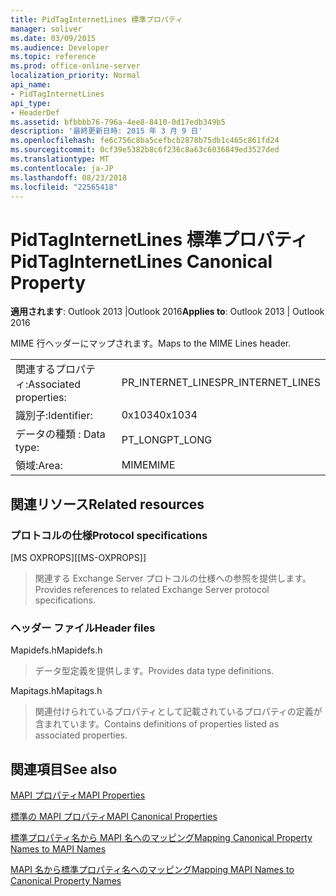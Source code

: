 ```yaml
---
title: PidTagInternetLines 標準プロパティ
manager: soliver
ms.date: 03/09/2015
ms.audience: Developer
ms.topic: reference
ms.prod: office-online-server
localization_priority: Normal
api_name:
- PidTagInternetLines
api_type:
- HeaderDef
ms.assetid: bfbbbb76-796a-4ee8-8410-0d17edb349b5
description: '最終更新日時: 2015 年 3 月 9 日'
ms.openlocfilehash: fe6c756c8ba5cefbcb2878b75db1c465c861fd24
ms.sourcegitcommit: 0cf39e5382b8c6f236c8a63c6036849ed3527ded
ms.translationtype: MT
ms.contentlocale: ja-JP
ms.lasthandoff: 08/23/2018
ms.locfileid: "22565418"
---
```

# <a name="pidtaginternetlines-canonical-property"></a><span data-ttu-id="e88c8-103">PidTagInternetLines 標準プロパティ</span><span class="sxs-lookup"><span data-stu-id="e88c8-103">PidTagInternetLines Canonical Property</span></span>

  
  
<span data-ttu-id="e88c8-104">**適用されます**: Outlook 2013 |Outlook 2016</span><span class="sxs-lookup"><span data-stu-id="e88c8-104">**Applies to**: Outlook 2013 | Outlook 2016</span></span> 
  
<span data-ttu-id="e88c8-105">MIME 行ヘッダーにマップされます。</span><span class="sxs-lookup"><span data-stu-id="e88c8-105">Maps to the MIME Lines header.</span></span>
  
|||
|:-----|:-----|
|<span data-ttu-id="e88c8-106">関連するプロパティ:</span><span class="sxs-lookup"><span data-stu-id="e88c8-106">Associated properties:</span></span>  <br/> |<span data-ttu-id="e88c8-107">PR_INTERNET_LINES</span><span class="sxs-lookup"><span data-stu-id="e88c8-107">PR_INTERNET_LINES</span></span>  <br/> |
|<span data-ttu-id="e88c8-108">識別子:</span><span class="sxs-lookup"><span data-stu-id="e88c8-108">Identifier:</span></span>  <br/> |<span data-ttu-id="e88c8-109">0x1034</span><span class="sxs-lookup"><span data-stu-id="e88c8-109">0x1034</span></span>  <br/> |
|<span data-ttu-id="e88c8-110">データの種類 : </span><span class="sxs-lookup"><span data-stu-id="e88c8-110">Data type:</span></span>  <br/> |<span data-ttu-id="e88c8-111">PT_LONG</span><span class="sxs-lookup"><span data-stu-id="e88c8-111">PT_LONG</span></span>  <br/> |
|<span data-ttu-id="e88c8-112">領域:</span><span class="sxs-lookup"><span data-stu-id="e88c8-112">Area:</span></span>  <br/> |<span data-ttu-id="e88c8-113">MIME</span><span class="sxs-lookup"><span data-stu-id="e88c8-113">MIME</span></span>  <br/> |
   
## <a name="related-resources"></a><span data-ttu-id="e88c8-114">関連リソース</span><span class="sxs-lookup"><span data-stu-id="e88c8-114">Related resources</span></span>

### <a name="protocol-specifications"></a><span data-ttu-id="e88c8-115">プロトコルの仕様</span><span class="sxs-lookup"><span data-stu-id="e88c8-115">Protocol specifications</span></span>

<span data-ttu-id="e88c8-116">[MS OXPROPS]</span><span class="sxs-lookup"><span data-stu-id="e88c8-116">[[MS-OXPROPS]]</span></span> 
  
> <span data-ttu-id="e88c8-117">関連する Exchange Server プロトコルの仕様への参照を提供します。</span><span class="sxs-lookup"><span data-stu-id="e88c8-117">Provides references to related Exchange Server protocol specifications.</span></span>
    
### <a name="header-files"></a><span data-ttu-id="e88c8-118">ヘッダー ファイル</span><span class="sxs-lookup"><span data-stu-id="e88c8-118">Header files</span></span>

<span data-ttu-id="e88c8-119">Mapidefs.h</span><span class="sxs-lookup"><span data-stu-id="e88c8-119">Mapidefs.h</span></span>
  
> <span data-ttu-id="e88c8-120">データ型定義を提供します。</span><span class="sxs-lookup"><span data-stu-id="e88c8-120">Provides data type definitions.</span></span>
    
<span data-ttu-id="e88c8-121">Mapitags.h</span><span class="sxs-lookup"><span data-stu-id="e88c8-121">Mapitags.h</span></span>
  
> <span data-ttu-id="e88c8-122">関連付けられているプロパティとして記載されているプロパティの定義が含まれています。</span><span class="sxs-lookup"><span data-stu-id="e88c8-122">Contains definitions of properties listed as associated properties.</span></span>
    
## <a name="see-also"></a><span data-ttu-id="e88c8-123">関連項目</span><span class="sxs-lookup"><span data-stu-id="e88c8-123">See also</span></span>



[<span data-ttu-id="e88c8-124">MAPI プロパティ</span><span class="sxs-lookup"><span data-stu-id="e88c8-124">MAPI Properties</span></span>](mapi-properties.md)
  
[<span data-ttu-id="e88c8-125">標準の MAPI プロパティ</span><span class="sxs-lookup"><span data-stu-id="e88c8-125">MAPI Canonical Properties</span></span>](mapi-canonical-properties.md)
  
[<span data-ttu-id="e88c8-126">標準プロパティ名から MAPI 名へのマッピング</span><span class="sxs-lookup"><span data-stu-id="e88c8-126">Mapping Canonical Property Names to MAPI Names</span></span>](mapping-canonical-property-names-to-mapi-names.md)
  
[<span data-ttu-id="e88c8-127">MAPI 名から標準プロパティ名へのマッピング</span><span class="sxs-lookup"><span data-stu-id="e88c8-127">Mapping MAPI Names to Canonical Property Names</span></span>](mapping-mapi-names-to-canonical-property-names.md)


